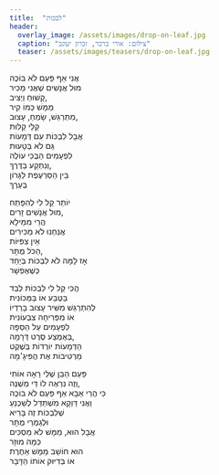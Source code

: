 ```yaml
---
title:  "לבכות"
header:
  overlay_image: /assets/images/drop-on-leaf.jpg
  caption: "צילום: אורי ברכר, זכרון יעקב"
  teaser: /assets/images/teasers/drop-on-leaf.jpg
---
```


אֲנִי אַף פַּעַם לֹא בּוֹכֶה<!--more-->  
מוּל אֲנָשִׁים שֶׁאֲנִי מַכִּיר  
קָשׁוּחַ וְיַצִּיב,  
מַמָּשׁ כְּמוֹ קִיר  
מִתְרַגֵּשׁ, שָׂמֵחַ, עָצוּב,  
קַלֵּי קַלּוּת  
אֲבָל לִבְכּוֹת עִם דְּמָעוֹת  
גַּם לֹא בְּטָעוּת  
לִפְעָמִים הַבֶּכִי עוֹלֶה  
וְנִתְקַע בַּדֶּרֶךְ,  
בֵּין הַסַּרְעֶפֶת לַגָּרוֹן  
בְּעֵרֶךְ

יוֹתֵר קַל לִי לְהִפָּתַח  
מוּל אֲנָשִׁים זָרִים,  
הֲרֵי מִמֵּילָא  
אֲנַחְנוּ לֹא מַכִּירִים  
אֵין צִפִּיּוֹת  
הַכֹּל מֻתָּר,  
אָז לָמָּה לֹא לִבְכּוֹת בְּיַחַד  
כְּשֶׁאֶפְשָׁר

הֲכִי קַל לִי לִבְכּוֹת לְבַד  
בַּטֶּבַע אוֹ בַּמְּכוֹנִית  
לְהִתְרַגֵּשׁ מִשִּׁיר עָצוּב בָּרַדְיוֹ  
אוֹ מִפְּרִיחָה צִבְעוֹנִית  
לִפְעָמִים עַל הַסַּפָּה  
בְּאֶמְצַע סֶרֶט דְּרָמָה,  
הַדְּמָעוֹת יוֹרְדוֹת בְּשֶׁקֶט  
מַרְטִיבוֹת אֶת הֲפִּיגָ'מָה

פַּעַם הַבֵּן שֶׁלִּי רָאָה אוֹתִי  
וְזֶה נִרְאֶה לוֹ דֵּי מְשֻׁנֶּה,  
כִּי הֲרֵי אַבָּא
אַף פַּעַם לֹא בּוֹכֶה  
וַאֲנִי דַּוְקָא מִשְׁתַּדֵּל לְשַׁכְנֵעַ  
שֶׁלִּבְכּוֹת זֶה בָּרִיא  
וּלְגַמְרֵי מֻתָּר  
אֲבָל הוּא, מַמָּשׁ לֹא מַסְכִּים  
כַּמָּה מוּזָר  
הוּא חוֹשֵׁב מַמָּשׁ אַחֶרֶת  
אוֹ בְּדִיּוּק אוֹתוֹ הַדָּבָר

